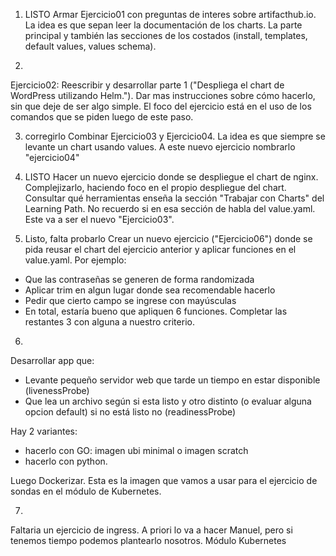 1) LISTO
Armar Ejercicio01 con preguntas de interes sobre artifacthub.io. La idea es que sepan leer la documentación de los charts. La parte principal y también las secciones de los costados (install, templates, default values, values schema).

2)
Ejercicio02: Reescribir y desarrollar parte 1 ("Despliega el chart de WordPress utilizando Helm."). Dar mas instrucciones sobre cómo hacerlo, sin que deje de ser algo simple. El foco del ejercicio está en el uso de los comandos que se piden luego de este paso.

3) corregirlo
Combinar Ejercicio03 y Ejercicio04. La idea es que siempre se levante un chart usando values. A este nuevo ejercicio nombrarlo "ejercicio04"

4) LISTO
Hacer un nuevo ejercicio donde se despliegue el chart de nginx. Complejizarlo, haciendo foco en el propio despliegue del chart. Consultar qué herramientas enseña la sección "Trabajar con Charts" del Learning Path. No recuerdo si en esa sección de habla del value.yaml. Este va a ser el nuevo "Ejercicio03".

5) Listo, falta probarlo
Crear un nuevo ejercicio ("Ejercicio06") donde se pida reusar el chart del ejercicio anterior y aplicar funciones en el value.yaml.
Por ejemplo:
- Que las contraseñas se generen de forma randomizada
- Aplicar trim en algun lugar donde sea recomendable hacerlo
- Pedir que cierto campo se ingrese con mayúsculas
- En total, estaría bueno que apliquen 6 funciones. Completar las restantes 3 con alguna a nuestro criterio.

6)
Desarrollar app que:
- Levante pequeño servidor web que tarde un tiempo en estar disponible (livenessProbe)
- Que lea un archivo según si esta listo y otro distinto (o evaluar alguna opcion default) si no está listo no (readinessProbe)

Hay 2 variantes:
- hacerlo con GO: imagen ubi minimal o imagen scratch
- hacerlo con python.

Luego Dockerizar. Esta es la imagen que vamos a usar para el ejercicio de sondas en el módulo de Kubernetes.

7)
Faltaria un ejercicio de ingress. A priori lo va a hacer Manuel, pero si tenemos tiempo podemos plantearlo nosotros. Módulo Kubernetes